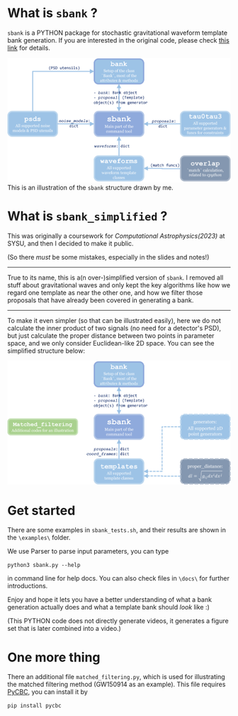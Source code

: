 
# What is `sbank` ?

`sbank` is a PYTHON package for stochastic gravitational waveform template bank generation.
If you are interested in the original code, please check [this link](https://github.com/gwastro/sbank) for details.

![sbank_structure](./docs/sbank_structure.png?raw=true)
This is an illustration of the `sbank` structure drawn by me.

# What is `sbank_simplified` ?

This was originally a coursework for *Computational Astrophysics(2023)* at SYSU, and then I decided to make it public.

(So there *must* be some mistakes, especially in the slides and notes!)

---

True to its name, this is a(n over-)simplified version of `sbank`. I removed all stuff about gravitational waves
and only kept the key algorithms like how we regard one template as near the other one,
and how we filter those proposals that have already been covered in generating a bank.

---

To make it even simpler (so that can be illustrated easily),
here we do not calculate the inner product of two signals (no need for a detector's PSD),
but just calculate the proper distance between two points in parameter space,
and we only consider Euclidean-like 2D space. You can see the simplified structure below:

![sbank_structure](./docs/sbank_simplified_structure.png?raw=true)

# Get started

There are some examples in `sbank_tests.sh`, and their results are shown in the ` \examples\ ` folder.

We use Parser to parse input parameters, you can type
```shell
python3 sbank.py --help
```
in command line for help docs. You can also check files in `\docs\` for further introductions.

Enjoy and hope it lets you have a better understanding of what a bank generation actually does
and what a template bank should *look* like :)

(This PYTHON code does not directly generate videos, it generates a figure set that is later combined into a video.)

# One more thing

There an additional file `matched_filtering.py`,
which is used for illustrating the matched filtering method (GW150914 as an example).
This file requires [PyCBC](https://pycbc.org/), you can install it by 
```shell
pip install pycbc
```
